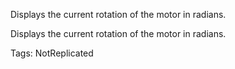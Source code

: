 Displays the current rotation of the motor in radians.
	
Displays the current rotation of the motor in radians.

Tags: NotReplicated